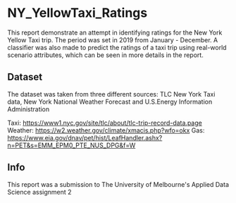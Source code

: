 # NY_YellowTaxi_Ratings

This report demonstrate an attempt in identifying ratings for the New York Yellow Taxi trip. The period was set in 2019 from January - December. A classifier was also made to predict the ratings of a taxi trip using real-world scenario attributes, which can be seen in more details in the report. 

## Dataset

The dataset was taken from three different sources: TLC New York Taxi data, New York National Weather Forecast and U.S.Energy Information Administration

Taxi: https://www1.nyc.gov/site/tlc/about/tlc-trip-record-data.page
Weather: https://w2.weather.gov/climate/xmacis.php?wfo=okx
Gas: https://www.eia.gov/dnav/pet/hist/LeafHandler.ashx?n=PET&s=EMM_EPM0_PTE_NUS_DPG&f=W

## Info

This report was a submission to The University of Melbourne's Applied Data Science assignment 2
